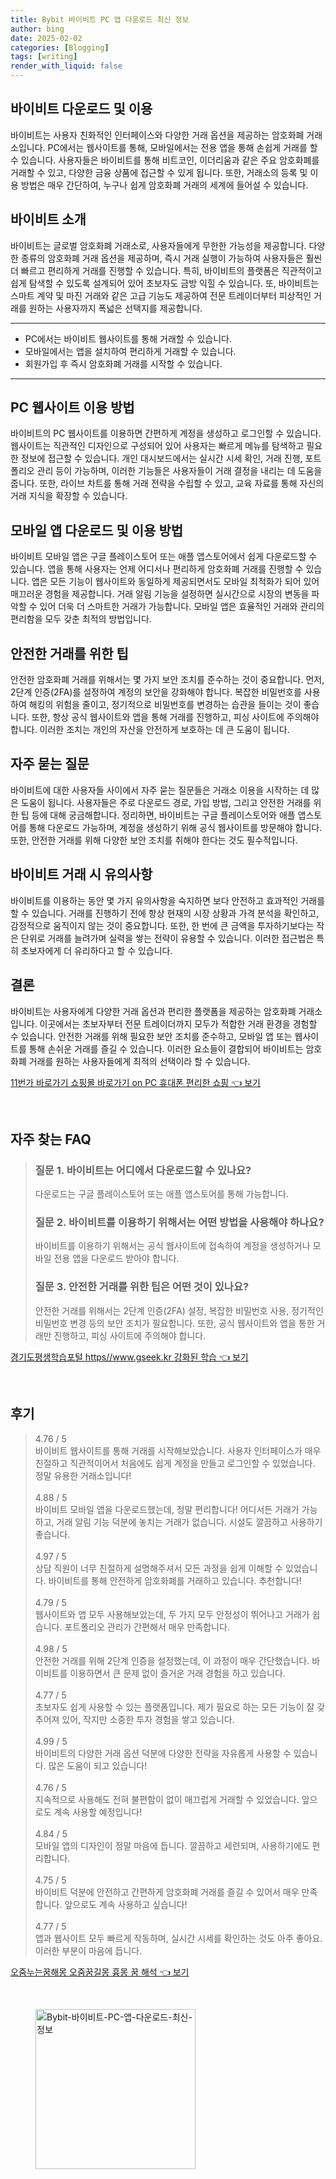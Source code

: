 ```yaml
---
title: Bybit 바이비트 PC 앱 다운로드 최신 정보
author: bing
date: 2025-02-02
categories: [Blogging]
tags: [writing]
render_with_liquid: false
---
```



<h2 id='바이비트_다운로드_및_이용'>바이비트 다운로드 및 이용</h2>

<p>바이비트는 사용자 친화적인 인터페이스와 다양한 거래 옵션을 제공하는 암호화폐 거래소입니다. PC에서는 웹사이트를 통해, 모바일에서는 전용 앱을 통해 손쉽게 거래를 할 수 있습니다. 사용자들은 바이비트를 통해 비트코인, 이더리움과 같은 주요 암호화폐를 거래할 수 있고, 다양한 금융 상품에 접근할 수 있게 됩니다. 또한, 거래소의 등록 및 이용 방법은 매우 간단하여, 누구나 쉽게 암호화폐 거래의 세계에 들어설 수 있습니다.</p>

<h2 id='바이비트_소개'>바이비트 소개</h2>

<p>바이비트는 글로벌 암호화폐 거래소로, 사용자들에게 무한한 가능성을 제공합니다. 다양한 종류의 암호화폐 거래 옵션을 제공하며, 즉시 거래 실행이 가능하여 사용자들은 훨씬 더 빠르고 편리하게 거래를 진행할 수 있습니다. 특히, 바이비트의 플랫폼은 직관적이고 쉽게 탐색할 수 있도록 설계되어 있어 초보자도 금방 익힐 수 있습니다. 또, 바이비트는 스마트 계약 및 마진 거래와 같은 고급 기능도 제공하여 전문 트레이더부터 피상적인 거래를 원하는 사용자까지 폭넓은 선택지를 제공합니다.</p>

<hr />

<ul>
    <li>PC에서는 바이비트 웹사이트를 통해 거래할 수 있습니다.</li>
    <li>모바일에서는 앱을 설치하여 편리하게 거래할 수 있습니다.</li>
    <li>회원가입 후 즉시 암호화폐 거래를 시작할 수 있습니다.</li>
</ul>

<hr />

<h2 id='PC_웹사이트_이용_방법'>PC 웹사이트 이용 방법</h2>

<p>바이비트의 PC 웹사이트를 이용하면 간편하게 계정을 생성하고 로그인할 수 있습니다. 웹사이트는 직관적인 디자인으로 구성되어 있어 사용자는 빠르게 메뉴를 탐색하고 필요한 정보에 접근할 수 있습니다. 개인 대시보드에서는 실시간 시세 확인, 거래 진행, 포트폴리오 관리 등이 가능하며, 이러한 기능들은 사용자들이 거래 결정을 내리는 데 도움을 줍니다. 또한, 라이브 차트를 통해 거래 전략을 수립할 수 있고, 교육 자료를 통해 자신의 거래 지식을 확장할 수 있습니다.</p>

<h2 id='모바일_앱_다운로드_및_이용_방법'>모바일 앱 다운로드 및 이용 방법</h2>

<p>바이비트 모바일 앱은 구글 플레이스토어 또는 애플 앱스토어에서 쉽게 다운로드할 수 있습니다. 앱을 통해 사용자는 언제 어디서나 편리하게 암호화폐 거래를 진행할 수 있습니다. 앱은 모든 기능이 웹사이트와 동일하게 제공되면서도 모바일 최적화가 되어 있어 매끄러운 경험을 제공합니다. 거래 알림 기능을 설정하면 실시간으로 시장의 변동을 파악할 수 있어 더욱 더 스마트한 거래가 가능합니다. 모바일 앱은 효율적인 거래와 관리의 편리함을 모두 갖춘 최적의 방법입니다.</p>

<h2 id='안전한_거래를_위한_팁'>안전한 거래를 위한 팁</h2>

<p>안전한 암호화폐 거래를 위해서는 몇 가지 보안 조치를 준수하는 것이 중요합니다. 먼저, 2단계 인증(2FA)를 설정하여 계정의 보안을 강화해야 합니다. 복잡한 비밀번호를 사용하여 해킹의 위험을 줄이고, 정기적으로 비밀번호를 변경하는 습관을 들이는 것이 좋습니다. 또한, 항상 공식 웹사이트와 앱을 통해 거래를 진행하고, 피싱 사이트에 주의해야 합니다. 이러한 조치는 개인의 자산을 안전하게 보호하는 데 큰 도움이 됩니다.</p>

<h2 id='자주_묻는_질문'>자주 묻는 질문</h2>

<p>바이비트에 대한 사용자들 사이에서 자주 묻는 질문들은 거래소 이용을 시작하는 데 많은 도움이 됩니다. 사용자들은 주로 다운로드 경로, 가입 방법, 그리고 안전한 거래를 위한 팁 등에 대해 궁금해합니다. 정리하면, 바이비트는 구글 플레이스토어와 애플 앱스토어를 통해 다운로드 가능하며, 계정을 생성하기 위해 공식 웹사이트를 방문해야 합니다. 또한, 안전한 거래를 위해 다양한 보안 조치를 취해야 한다는 것도 필수적입니다.</p>

<h2 id='바이비트_거래_시_유의사항'>바이비트 거래 시 유의사항</h2>

<p>바이비트를 이용하는 동안 몇 가지 유의사항을 숙지하면 보다 안전하고 효과적인 거래를 할 수 있습니다. 거래를 진행하기 전에 항상 현재의 시장 상황과 가격 분석을 확인하고, 감정적으로 움직이지 않는 것이 중요합니다. 또한, 한 번에 큰 금액을 투자하기보다는 작은 단위로 거래를 늘려가며 실력을 쌓는 전략이 유용할 수 있습니다. 이러한 접근법은 특히 초보자에게 더 유리하다고 할 수 있습니다.</p>

<h2 id='결론'>결론</h2>

<p>바이비트는 사용자에게 다양한 거래 옵션과 편리한 플랫폼을 제공하는 암호화폐 거래소입니다. 이곳에서는 초보자부터 전문 트레이더까지 모두가 적합한 거래 환경을 경험할 수 있습니다. 안전한 거래를 위해 필요한 보안 조치를 준수하고, 모바일 앱 또는 웹사이트를 통해 손쉬운 거래를 즐길 수 있습니다. 이러한 요소들이 결합되어 바이비트는 암호화폐 거래를 원하는 사용자들에게 최적의 선택이라 할 수 있습니다.</p>


<p><a class="click-button" title="11번가 바로가기 쇼핑몰 바로가기 on PC 휴대폰 편리한 쇼핑" href="https://adkhouse.github.io/posts/11%EB%B2%88%EA%B0%80-%EB%B0%94%EB%A1%9C%EA%B0%80%EA%B8%B0-%EC%87%BC%ED%95%91%EB%AA%B0-%EB%B0%94%EB%A1%9C%EA%B0%80%EA%B8%B0-on-PC-%ED%9C%B4%EB%8C%80%ED%8F%B0-%ED%8E%B8%EB%A6%AC%ED%95%9C-%EC%87%BC%ED%95%91/" rel="dofollow">11번가 바로가기 쇼핑몰 바로가기 on PC 휴대폰 편리한 쇼핑 👈 보기</a></p><br>
<h2 id='자주_찾는_FAQ'>자주 찾는 FAQ</h2>
<div itemscope="" itemtype="https://schema.org/FAQPage"> 
<blockquote> 
<div itemscope="" itemprop="mainEntity" itemtype="https://schema.org/Question"> 
<h3 itemprop="name">질문 1. 바이비트는 어디에서 다운로드할 수 있나요?</h3> 
<div itemscope="" itemprop="acceptedAnswer" itemtype="https://schema.org/Answer"> 
<span itemprop="text"> 
<p>다운로드는 구글 플레이스토어 또는 애플 앱스토어를 통해 가능합니다.</p> 
</span> 
</div> 
</div> 
<div itemscope="" itemprop="mainEntity" itemtype="https://schema.org/Question"> 
<h3 itemprop="name">질문 2. 바이비트를 이용하기 위해서는 어떤 방법을 사용해야 하나요?</h3> 
<div itemscope="" itemprop="acceptedAnswer" itemtype="https://schema.org/Answer"> 
<span itemprop="text"> 
<p>바이비트를 이용하기 위해서는 공식 웹사이트에 접속하여 계정을 생성하거나 모바일 전용 앱을 다운로드 받아야 합니다.</p> 
</span> 
</div> 
</div> 
<div itemscope="" itemprop="mainEntity" itemtype="https://schema.org/Question"> 
<h3 itemprop="name">질문 3. 안전한 거래를 위한 팁은 어떤 것이 있나요?</h3> 
<div itemscope="" itemprop="acceptedAnswer" itemtype="https://schema.org/Answer"> 
<span itemprop="text"> 
<p>안전한 거래를 위해서는 2단계 인증(2FA) 설정, 복잡한 비밀번호 사용, 정기적인 비밀번호 변경 등의 보안 조치가 필요합니다. 또한, 공식 웹사이트와 앱을 통한 거래만 진행하고, 피싱 사이트에 주의해야 합니다.</p> 
</span> 
</div> 
</div> 
</blockquote> 
</div>
<p><a class="click-button" title="경기도평생학습포털 https//www.gseek.kr 강화된 학습" href="https://adkhouse.github.io/posts/%EA%B2%BD%EA%B8%B0%EB%8F%84%ED%8F%89%EC%83%9D%ED%95%99%EC%8A%B5%ED%8F%AC%ED%84%B8-httpswww.gseek.kr-%EA%B0%95%ED%99%94%EB%90%9C-%ED%95%99%EC%8A%B5/" rel="dofollow">경기도평생학습포털 https//www.gseek.kr 강화된 학습 👈 보기</a></p><br>
<h2 id='후기'>후기</h2>
<div itemscope itemtype="https://schema.org/Product">
  <blockquote>
  <div itemprop="review" itemscope itemtype="https://schema.org/Review">
      <div itemprop="reviewRating" itemscope itemtype="https://schema.org/Rating"> <span itemprop="ratingValue">4.76</span> / <span itemprop="bestRating">5</span> </div>
      <span itemprop="reviewBody">바이비트 웹사이트를 통해 거래를 시작해보았습니다. 사용자 인터페이스가 매우 친절하고 직관적이어서 처음에도 쉽게 계정을 만들고 로그인할 수 있었습니다. 정말 유용한 거래소입니다!</span>
  </div>
  <br>
  <div itemprop="review" itemscope itemtype="https://schema.org/Review">
      <div itemprop="reviewRating" itemscope itemtype="https://schema.org/Rating"> <span itemprop="ratingValue">4.88</span> / <span itemprop="bestRating">5</span> </div>
      <span itemprop="reviewBody">바이비트 모바일 앱을 다운로드했는데, 정말 편리합니다! 어디서든 거래가 가능하고, 거래 알림 기능 덕분에 놓치는 거래가 없습니다. 시설도 깔끔하고 사용하기 좋습니다.</span>
  </div>
  <br>
  <div itemprop="review" itemscope itemtype="https://schema.org/Review">
      <div itemprop="reviewRating" itemscope itemtype="https://schema.org/Rating"> <span itemprop="ratingValue">4.97</span> / <span itemprop="bestRating">5</span> </div>
      <span itemprop="reviewBody">상담 직원이 너무 친절하게 설명해주셔서 모든 과정을 쉽게 이해할 수 있었습니다. 바이비트를 통해 안전하게 암호화폐를 거래하고 있습니다. 추천합니다!</span>
  </div>
  <br>
  <div itemprop="review" itemscope itemtype="https://schema.org/Review">
      <div itemprop="reviewRating" itemscope itemtype="https://schema.org/Rating"> <span itemprop="ratingValue">4.79</span> / <span itemprop="bestRating">5</span> </div>
      <span itemprop="reviewBody">웹사이트와 앱 모두 사용해보았는데, 두 가지 모두 안정성이 뛰어나고 거래가 쉽습니다. 포트폴리오 관리가 간편해서 매우 만족합니다.</span>
  </div>
  <br>
  <div itemprop="review" itemscope itemtype="https://schema.org/Review">
      <div itemprop="reviewRating" itemscope itemtype="https://schema.org/Rating"> <span itemprop="ratingValue">4.98</span> / <span itemprop="bestRating">5</span> </div>
      <span itemprop="reviewBody">안전한 거래를 위해 2단계 인증을 설정했는데, 이 과정이 매우 간단했습니다. 바이비트를 이용하면서 큰 문제 없이 즐거운 거래 경험을 하고 있습니다.</span>
  </div>
  <br>
  <div itemprop="review" itemscope itemtype="https://schema.org/Review">
      <div itemprop="reviewRating" itemscope itemtype="https://schema.org/Rating"> <span itemprop="ratingValue">4.77</span> / <span itemprop="bestRating">5</span> </div>
      <span itemprop="reviewBody">초보자도 쉽게 사용할 수 있는 플랫폼입니다. 제가 필요로 하는 모든 기능이 잘 갖추어져 있어, 작지만 소중한 투자 경험을 쌓고 있습니다.</span>
  </div>
  <br>
  <div itemprop="review" itemscope itemtype="https://schema.org/Review">
      <div itemprop="reviewRating" itemscope itemtype="https://schema.org/Rating"> <span itemprop="ratingValue">4.99</span> / <span itemprop="bestRating">5</span> </div>
      <span itemprop="reviewBody">바이비트의 다양한 거래 옵션 덕분에 다양한 전략을 자유롭게 사용할 수 있습니다. 많은 도움이 되고 있습니다!</span>
  </div>
  <br>
  <div itemprop="review" itemscope itemtype="https://schema.org/Review">
      <div itemprop="reviewRating" itemscope itemtype="https://schema.org/Rating"> <span itemprop="ratingValue">4.76</span> / <span itemprop="bestRating">5</span> </div>
      <span itemprop="reviewBody">지속적으로 사용해도 전혀 불편함이 없이 매끄럽게 거래할 수 있었습니다. 앞으로도 계속 사용할 예정입니다!</span>
  </div>
  <br>
  <div itemprop="review" itemscope itemtype="https://schema.org/Review">
      <div itemprop="reviewRating" itemscope itemtype="https://schema.org/Rating"> <span itemprop="ratingValue">4.84</span> / <span itemprop="bestRating">5</span> </div>
      <span itemprop="reviewBody">모바일 앱의 디자인이 정말 마음에 듭니다. 깔끔하고 세련되며, 사용하기에도 편리합니다.</span>
  </div>
  <br>
  <div itemprop="review" itemscope itemtype="https://schema.org/Review">
      <div itemprop="reviewRating" itemscope itemtype="https://schema.org/Rating"> <span itemprop="ratingValue">4.75</span> / <span itemprop="bestRating">5</span> </div>
      <span itemprop="reviewBody">바이비트 덕분에 안전하고 간편하게 암호화폐 거래를 즐길 수 있어서 매우 만족합니다. 앞으로도 계속 사용하고 싶습니다!</span>
  </div>
  <br>
  <div itemprop="review" itemscope itemtype="https://schema.org/Review">
      <div itemprop="reviewRating" itemscope itemtype="https://schema.org/Rating"> <span itemprop="ratingValue">4.77</span> / <span itemprop="bestRating">5</span> </div>
      <span itemprop="reviewBody">앱과 웹사이트 모두 빠르게 작동하며, 실시간 시세를 확인하는 것도 아주 좋아요. 이러한 부분이 마음에 듭니다.</span>
  </div>
  </blockquote>
</div>
<p><a class="click-button" title="오줌누는꿈해몽 오줌꿈길몽 흉몽 꿈 해석" href="https://adkhouse.github.io/posts/%EC%98%A4%EC%A4%8C%EB%88%84%EB%8A%94%EA%BF%88%ED%95%B4%EB%AA%BD-%EC%98%A4%EC%A4%8C%EA%BF%88%EA%B8%B8%EB%AA%BD-%ED%9D%89%EB%AA%BD-%EA%BF%88-%ED%95%B4%EC%84%9D/" rel="dofollow">오줌누는꿈해몽 오줌꿈길몽 흉몽 꿈 해석 👈 보기</a></p><br>
<figure class="image"><img src="https://adkhouse.github.io/assets/img/thumbnail/Bybit-바이비트-PC-앱-다운로드-최신-정보.webp" alt="Bybit-바이비트-PC-앱-다운로드-최신-정보" width="256" height="256"></figure>